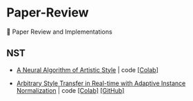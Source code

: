 # Paper-Review
:pencil: Paper Review and Implementations

## NST

+ [A Neural Algorithm of Artistic Style](https://arxiv.org/abs/1508.06576) | code [[Colab]](https://github.com/choiseoyoon0330/Paper-Review/blob/main/NST/A_Neural_Algorithm_of_Artistic_Style.ipynb)

+ [Arbitrary Style Transfer in Real-time with Adaptive Instance Normalization](https://arxiv.org/abs/1703.06868) | code [[Colab]](https://github.com/choiseoyoon0330/Paper-Review/blob/main/NST/Arbitrary_Style_Transfer_in_Real_time_with_Adaptive_Instance_Normalization.ipynb) [[GitHub]](https://github.com/choiseoyoon0330/NST_Video)
